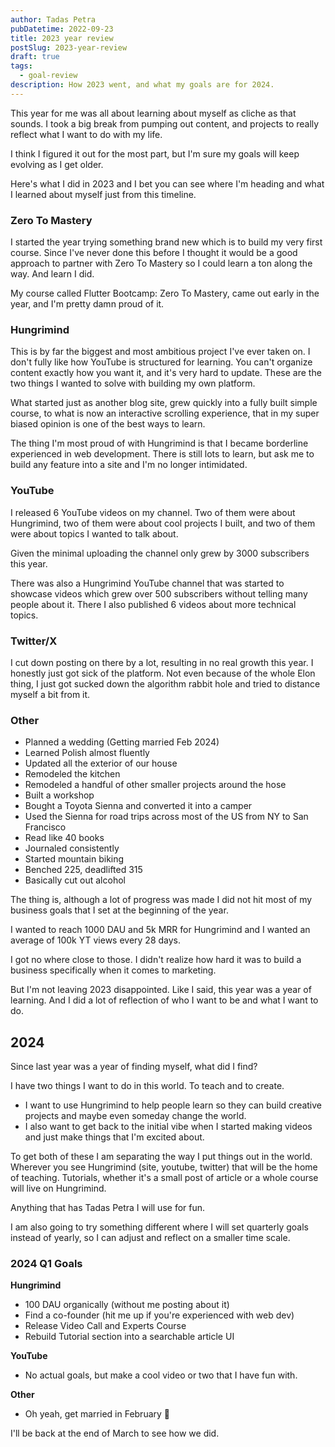 ```yaml
---
author: Tadas Petra
pubDatetime: 2022-09-23
title: 2023 year review
postSlug: 2023-year-review
draft: true
tags:
  - goal-review
description: How 2023 went, and what my goals are for 2024.
---
```


This year for me was all about learning about myself as cliche as that sounds. I took a big break from pumping out content, and projects to really reflect what I want to do with my life.

I think I figured it out for the most part, but I'm sure my goals will keep evolving as I get older.

Here's what I did in 2023 and I bet you can see where I'm heading and what I learned about myself just from this timeline.

### Zero To Mastery
I started the year trying something brand new which is to build my very first course. Since I've never done this before I thought it would be a good approach to partner with Zero To Mastery so I could learn a ton along the way. And learn I did. 

My course called Flutter Bootcamp: Zero To Mastery, came out early in the year, and I'm pretty damn proud of it.

### Hungrimind
This is by far the biggest and most ambitious project I've ever taken on. I don't fully like how YouTube is structured for learning. You can't organize content exactly how you want it, and it's very hard to update. These are the two things I wanted to solve with building my own platform.

What started just as another blog site, grew quickly into a fully built simple course, to what is now an interactive scrolling experience, that in my super biased opinion is one of the best ways to learn. 

The thing I'm most proud of with Hungrimind is that I became borderline experienced in web development. There is still lots to learn, but ask me to build any feature into a site and I'm no longer intimidated.

### YouTube
I released 6 YouTube videos on my channel. Two of them were about Hungrimind, two of them were about cool projects I built, and two of them were about topics I wanted to talk about.

Given the minimal uploading the channel only grew by 3000 subscribers this year.

There was also a Hungrimind YouTube channel that was started to showcase videos which grew over 500 subscribers without telling many people about it. There I also published 6 videos about more technical topics. 

### Twitter/X
I cut down posting on there by a lot, resulting in no real growth this year. I honestly just got sick of the platform. Not even because of the whole Elon thing, I just got sucked down the algorithm rabbit hole and tried to distance myself a bit from it. 

### Other 
* Planned a wedding (Getting married Feb 2024)
* Learned Polish almost fluently
* Updated all the exterior of our house
* Remodeled the kitchen
* Remodeled a handful of other smaller projects around the hose
* Built a workshop
* Bought a Toyota Sienna and converted it into a camper
* Used the Sienna for road trips across most of the US from NY to San Francisco
* Read like 40 books
* Journaled consistently
* Started mountain biking
* Benched 225, deadlifted 315
* Basically cut out alcohol

The thing is, although a lot of progress was made I did not hit most of my business goals that I set at the beginning of the year. 

I wanted to reach 1000 DAU and 5k MRR for Hungrimind and I wanted an average of 100k YT views every 28 days. 

I got no where close to those. I didn't realize how hard it was to build a business specifically when it comes to marketing.

But I'm not leaving 2023 disappointed. Like I said, this year was a year of learning. And I did a lot of reflection of who I want to be and what I want to do. 

## 2024

Since last year was a year of finding myself, what did I find? 

I have two things I want to do in this world. To teach and to create. 

* I want to use Hungrimind to help people learn so they can build creative projects and maybe even someday change the world. 
* I also want to get back to the initial vibe when I started making videos and just make things that I'm excited about.

To get both of these I am separating the way I put things out in the world. Wherever you see Hungrimind (site, youtube, twitter) that will be the home of teaching. Tutorials, whether it's a small post of article or a whole course will live on Hungrimind.

Anything that has Tadas Petra I will use for fun.

I am also going to try something different where I will set quarterly goals instead of yearly, so I can adjust and reflect on a smaller time scale.

### 2024 Q1 Goals
**Hungrimind**
* 100 DAU organically (without me posting about it)
* Find a co-founder (hit me up if you're experienced with web dev)
* Release Video Call and Experts Course
* Rebuild Tutorial section into a searchable article UI

**YouTube**
* No actual goals, but make a cool video or two that I have fun with.

**Other**
* Oh yeah, get married in February 🖤

I'll be back at the end of March to see how we did.